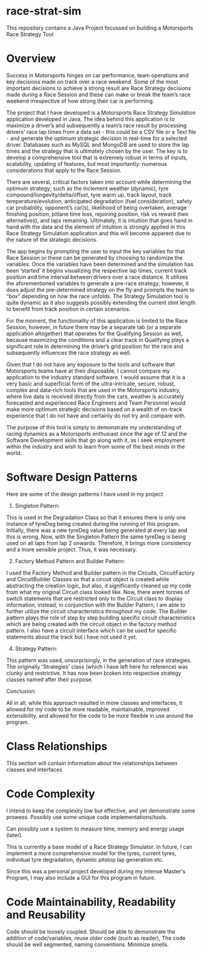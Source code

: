 # race-strat-sim
This repository contains a Java Project focussed on building a Motorsports Race Strategy Tool

# Overview

Success in Motorsports hinges on car performance, team operations and key decisions made on track over a race weekend. Some of the most important decisions to achieve a strong result are Race Strategy decisions made during a Race Session and these can make or break the team’s race weekend irrespective of how strong their car is performing.

The project that I have developed is a Motorsports Race Strategy Simulation application developed in Java. The idea behind this application is to maximize a driver’s and subsequently a team’s race result by processing drivers’ race lap times from a data set - this could be a CSV file or a Text file - and generate the optimum strategic decision in real-time for a selected driver. Databases such as MySQL and MongoDB are used to store the lap times and the strategy that is ultimately chosen by the user. The key is to develop a comprehensive tool that is extremely robust in terms of inputs, scalability, updating of features, but most importantly: numerous considerations that apply to the Race Session.

There are several, critical factors taken into account while determining the optimum strategy; such as the inclement weather (dynamic), tyre compound/longevity/delta/offset, tyre warm up, track layout, track temperature/evolution, anticipated degradation (fuel consideration), safety car probability, opponent’s car(s), likelihood of being overtaken, average finishing position, pitlane time loss, rejoining position, risk vs reward (two alternatives), and laps remaining. Ultimately, it is intuition that goes hand in hand with the data and the element of intuition is strongly applied in this Race Strategy Simulation application and this will become apparent due to the nature of the strategic decisions.

The app begins by prompting the user to input the key variables for that Race Session or these can be generated by choosing to randomize the variables. Once the variables have been determined and the simulation has been ‘started’ it begins visualizing the respective lap times, current track position and time interval between drivers over a race distance. It utilizes the aforementioned variables to generate a pre-race strategy; however, it does adjust the pre-determined strategy on the fly and prompts the team to “box” depending on how the race unfolds. The Strategy Simulation tool is quite dynamic as it also suggests possibly extending the current stint length to benefit from track position in certain scenarios.

For the moment, the functionality of this application is limited to the Race Session, however, in future there may be a separate tab (or a separate application altogether) that operates for the Qualifying Session as well, because maximizing the conditions and a clear track in Qualifying plays a significant role in determining the driver’s grid position for the race and subsequently influences the race strategy as well.

Given that I do not have any exposure to the tools and software that Motorsports teams have at their disposable, I cannot compare my application to the industry standard software. I would assume that it is a very basic and superficial form of the ultra-intricate, secure, robust, complex and data-rich tools that are used in the Motorsports industry, where live data is received directly from the cars, weather is accurately forecasted and experienced Race Engineers and Team Personnel would make more optimum strategic decisions based on a wealth of on-track experience that I do not have and certainly do not try and compare with.

The purpose of this tool is simply to demonstrate my understanding of racing dynamics as a Motorsports enthusiast since the age of 12 and the Software Development skills that go along with it, as I seek employment within the industry and wish to learn from some of the best minds in the world.


# Software Design Patterns

Here are some of the design patterns I have used in my project

1. Singleton Pattern:

This is used in the Degradation Class so that it ensures there is only one instance of tyreDeg being created during the running of this program.
Initially, there was a new tyreDeg value being generated at every lap and this is wrong. Now, with the Singleton Pattern the same
tyreDeg is being used on all laps from lap 2 onwards. Therefore, it brings more consistency and a more sensible project. Thus, it was necessary.


2. Factory Method Pattern and Builder Pattern:

I used the Factory Method and Builder pattern in the Circuits, CircuitFactory and CircuitBuilder Classes so that a circuit object is created
while abstracting the creation logic, but also, it significantly cleaned up my code from what my original Circuit class looked like.
Now, there arent tonnes of switch statements that are restricted only to the Circuit class to display information, instead, in conjunction with the Builder Pattern,
I am able to further utilize the circuit characteristics throughout my code. The Builder pattern plays the role of step by step
building specific circuit characteristics which are being created with the circuit object in the factory method pattern.
I also have a circuit interface which can be used for specific statements about the track but i have not used it yet.


4. Strategy Pattern:

This pattern was used, unsurprisingly, in the generation of race strategies. The originally 'Strategies' class (which i have left here for reference)
was clunky and restrictive. It has now been broken into respective strategy classes named after their purpose.


Conclusion:


All in all, while this approach resulted in more classes and interfaces, it allowed for my code to be more readable, maintainable,
improved extensibility, and allowed for the code to be more flexible in use around the program.

# Class Relationships

This section will contain information about the relationships between classes and interfaces

# Code Complexity

I intend to keep the complexity low but effective, and yet demonstrate some prowess. Possibly use some unique code implementations/tools.

Can possibly use a system to measure time, memory and energy usage (later).

This is currently a base model of a Race Strategy Simulator. In future, I can implement a more comprehensive model for the tyres, current tyres, individual tyre degradation, dynamic pitstop lap generation etc.

Since this was a personal project developed during my intense Master's Program, I may also include a GUI for this program in future.

# Code Maintainability, Readability and Reusability

Code should be loosely coupled. Should be able to demonstrate the addition of code/variables, reuse older code (such as reader),
The code should be well segmented, naming conventions. Minimize smells.

